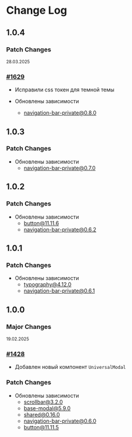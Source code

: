 # Change Log

## 1.0.4

### Patch Changes

<sup><time>28.03.2025</time></sup>

### [#1629](https://github.com/core-ds/core-components/pull/1629)

-   Исправили css токен для темной темы

-   Обновлены зависимости
    -   navigation-bar-private@0.8.0

## 1.0.3

### Patch Changes

-   Обновлены зависимости
    -   navigation-bar-private@0.7.0

## 1.0.2

### Patch Changes

-   Обновлены зависимости
    -   button@11.11.6
    -   navigation-bar-private@0.6.2

## 1.0.1

### Patch Changes

-   Обновлены зависимости
    -   typography@4.12.0
    -   navigation-bar-private@0.6.1

## 1.0.0

### Major Changes

<sup><time>19.02.2025</time></sup>

### [#1428](https://github.com/core-ds/core-components/pull/1428)

-   Добавлен новый компонент `UniversalModal`

### Patch Changes

-   Обновлены зависимости
    -   scrollbar@3.2.0
    -   base-modal@5.9.0
    -   shared@0.16.0
    -   navigation-bar-private@0.6.0
    -   button@11.11.5
